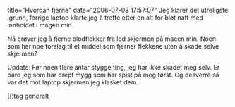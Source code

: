 title="Hvordan fjerne"
date="2006-07-03 17:57:07"
Jeg klarer det utroligste igrunn, forrige laptop klarte jeg å treffe etter en alt for bløt natt med innholdet i magen min.

Nå prøver jeg å fjerne blodflekker fra lcd skjermen på macen min. Noen som har noe forslag til et middel som fjerner flekkene uten å skade selve skjermen?

Update: Før noen flere antar stygge ting, jeg har ikke skadet meg selv. Er bare jeg som har drept mygg som har spist på meg først. Og desverre så var det mot laptop skjermen jeg klasket dem.

[[!tag  generelt
